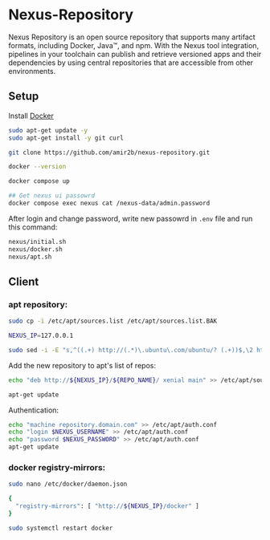 # Nexus-Repository

Nexus Repository is an open source repository that supports many artifact formats, including Docker, Java™, and npm. With the Nexus tool integration, pipelines in your toolchain can publish and retrieve versioned apps and their dependencies by using central repositories that are accessible from other environments.

## Setup

Install [Docker](https://docs.docker.com/engine/install/ubuntu/)

```bash
sudo apt-get update -y
sudo apt-get install -y git curl

git clone https://github.com/amir2b/nexus-repository.git

docker --version

docker compose up

## Get nexus ui passowrd
docker compose exec nexus cat /nexus-data/admin.password
```

After login and change password, write new passowrd in `.env` file and run this command:

```bash
nexus/initial.sh
nexus/docker.sh
nexus/apt.sh
```

## Client

### apt repository:

```bash
sudo cp -i /etc/apt/sources.list /etc/apt/sources.list.BAK

NEXUS_IP=127.0.0.1

sudo sed -i -E "s,^((.+) http://(.*)\.ubuntu\.com/ubuntu/? (.+))$,\2 http://${NEXUS_IP}/apt-$(lsb_release -cs) \4\n\1,g" /etc/apt/sources.list
```

Add the new repository to apt's list of repos:

```bash
echo "deb http://${NEXUS_IP}/${REPO_NAME}/ xenial main" >> /etc/apt/sources.list.d/your-custom.list

apt-get update
```

Authentication:

```bash
echo "machine repository.domain.com" >> /etc/apt/auth.conf
echo "login $NEXUS_USERNAME" >> /etc/apt/auth.conf
echo "password $NEXUS_PASSWORD" >> /etc/apt/auth.conf
apt-get update
```

### docker registry-mirrors:

```bash
sudo nano /etc/docker/daemon.json

{
  "registry-mirrors": [ "http://${NEXUS_IP}/docker" ]
}

sudo systemctl restart docker
```
